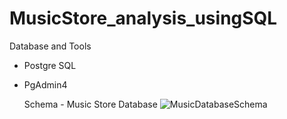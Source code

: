 # MusicStore_analysis_usingSQL

Database and Tools
- Postgre SQL
- PgAdmin4

  Schema - Music Store Database
![MusicDatabaseSchema](https://github.com/user-attachments/assets/1a855ab4-b28c-471f-bc04-ee58a16300e3)
